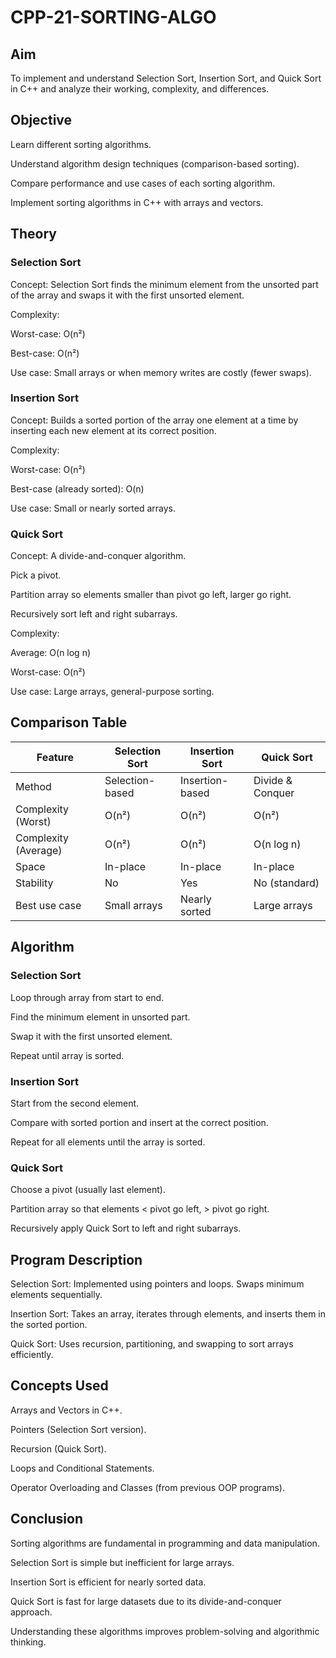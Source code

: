 # CPP-21-SORTING-ALGO
## Aim

To implement and understand Selection Sort, Insertion Sort, and Quick Sort in C++ and analyze their working, complexity, and differences.

## Objective

Learn different sorting algorithms.

Understand algorithm design techniques (comparison-based sorting).

Compare performance and use cases of each sorting algorithm.

Implement sorting algorithms in C++ with arrays and vectors.

## Theory
### Selection Sort

Concept: Selection Sort finds the minimum element from the unsorted part of the array and swaps it with the first unsorted element.

Complexity:

Worst-case: O(n²)

Best-case: O(n²)

Use case: Small arrays or when memory writes are costly (fewer swaps).

### Insertion Sort

Concept: Builds a sorted portion of the array one element at a time by inserting each new element at its correct position.

Complexity:

Worst-case: O(n²)

Best-case (already sorted): O(n)

Use case: Small or nearly sorted arrays.

### Quick Sort

Concept: A divide-and-conquer algorithm.

Pick a pivot.

Partition array so elements smaller than pivot go left, larger go right.

Recursively sort left and right subarrays.

Complexity:

Average: O(n log n)

Worst-case: O(n²)

Use case: Large arrays, general-purpose sorting.

## Comparison Table
| Feature              | Selection Sort  | Insertion Sort  | Quick Sort       |
| -------------------- | --------------- | --------------- | ---------------- |
| Method               | Selection-based | Insertion-based | Divide & Conquer |
| Complexity (Worst)   | O(n²)           | O(n²)           | O(n²)            |
| Complexity (Average) | O(n²)           | O(n²)           | O(n log n)       |
| Space                | In-place        | In-place        | In-place         |
| Stability            | No              | Yes             | No (standard)    |
| Best use case        | Small arrays    | Nearly sorted   | Large arrays     |

## Algorithm

### Selection Sort

Loop through array from start to end.

Find the minimum element in unsorted part.

Swap it with the first unsorted element.

Repeat until array is sorted.

### Insertion Sort

Start from the second element.

Compare with sorted portion and insert at the correct position.

Repeat for all elements until the array is sorted.

### Quick Sort

Choose a pivot (usually last element).

Partition array so that elements < pivot go left, > pivot go right.

Recursively apply Quick Sort to left and right subarrays.

## Program Description

Selection Sort: Implemented using pointers and loops. Swaps minimum elements sequentially.

Insertion Sort: Takes an array, iterates through elements, and inserts them in the sorted portion.

Quick Sort: Uses recursion, partitioning, and swapping to sort arrays efficiently.

## Concepts Used

Arrays and Vectors in C++.

Pointers (Selection Sort version).

Recursion (Quick Sort).

Loops and Conditional Statements.

Operator Overloading and Classes (from previous OOP programs).

## Conclusion

Sorting algorithms are fundamental in programming and data manipulation.

Selection Sort is simple but inefficient for large arrays.

Insertion Sort is efficient for nearly sorted data.

Quick Sort is fast for large datasets due to its divide-and-conquer approach.

Understanding these algorithms improves problem-solving and algorithmic thinking.
